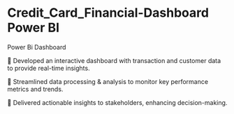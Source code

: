 # Credit_Card_Financial-Dashboard Power BI
Power Bi Dashboard

🔹 Developed an interactive dashboard with transaction and customer data to provide real-time insights.

🔹 Streamlined data processing & analysis to monitor key performance metrics and trends.

🔹 Delivered actionable insights to stakeholders, enhancing decision-making.
